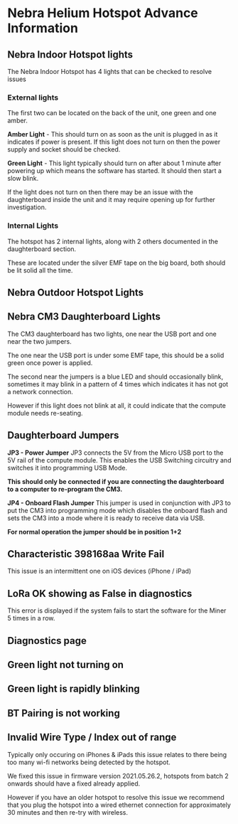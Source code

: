 # Nebra Helium Hotspot Advance Information

## Nebra Indoor Hotspot lights

The Nebra Indoor Hotspot has 4 lights that can be checked to resolve issues

### External lights
The first two can be located on the back of the unit, one green and one amber.

**Amber Light** - This should turn on as soon as the unit is plugged in as it indicates if power is present. If this light does not turn on then the power supply and socket should be checked.

**Green Light** - This light typically should turn on after about 1 minute after powering up which means the software has started. It should then start a slow blink.

If the light does not turn on then there may be an issue with the daughterboard inside the unit and it may require opening up for further investigation.

### Internal Lights

The hotspot has 2 internal lights, along with 2 others documented in the daughterboard section.

These are located under the silver EMF tape on the big board, both should be lit solid all the time.

## Nebra Outdoor Hotspot Lights

## Nebra CM3 Daughterboard Lights

The CM3 daughterboard has two lights, one near the USB port and one near the two jumpers.

The one near the USB port is under some EMF tape, this should be a solid green once power is applied.

The second near the jumpers is a blue LED and should occasionally blink, sometimes it may blink in a pattern of 4 times which indicates it has not got a network connection.

However if this light does not blink at all, it could indicate that the compute module needs re-seating.

## Daughterboard Jumpers

**JP3 - Power Jumper**
JP3 connects the 5V from the Micro USB port to the 5V rail of the compute module. This enables the USB Switching circuitry and switches it into programming USB Mode.

**This should only be connected if you are connecting the daughterboard to a computer to re-program the CM3.**

**JP4 - Onboard Flash Jumper**
This jumper is used in conjunction with JP3 to put the CM3 into programming mode which disables the onboard flash and sets the CM3 into a mode where it is ready to receive data via USB.

**For normal operation the jumper should be in position 1+2**

## Characteristic 398168aa Write Fail

This issue is an intermittent one on iOS devices (iPhone / iPad)

## LoRa OK showing as False in diagnostics

This error is displayed if the system fails to start the software for the Miner 5 times in a row.

## Diagnostics page

## Green light not turning on

## Green light is rapidly blinking

## BT Pairing is not working


## Invalid Wire Type / Index out of range

Typically only occuring on iPhones & iPads this issue relates to there being too many wi-fi networks being detected by the hotspot.

We fixed this issue in firmware version 2021.05.26.2, hotspots from batch 2 onwards should have a fixed already applied.

However if you have an older hotspot to resolve this issue we recommend that you plug the hotspot into a wired ethernet connection for approximately 30 minutes and then re-try with wireless.

